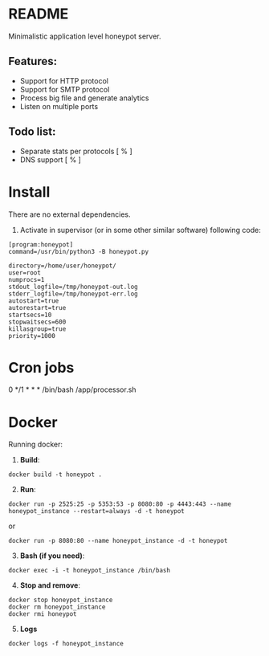 # README
Minimalistic application level honeypot server. 


## Features:
- Support for HTTP protocol
- Support for SMTP protocol
- Process big file and generate analytics
- Listen on multiple ports


## Todo list:
- Separate stats per protocols [ % ]
- DNS support [ % ]


# Install
There are no external dependencies.

1. Activate in supervisor (or in some other similar software) following code:

```
[program:honeypot]
command=/usr/bin/python3 -B honeypot.py

directory=/home/user/honeypot/
user=root
numprocs=1
stdout_logfile=/tmp/honeypot-out.log
stderr_logfile=/tmp/honeypot-err.log
autostart=true
autorestart=true
startsecs=10
stopwaitsecs=600
killasgroup=true
priority=1000
```


# Cron jobs
0 */1 * * * /bin/bash /app/processor.sh




# Docker
Running docker:

1. **Build**: 
```
docker build -t honeypot .
```

2. **Run**: 

```
docker run -p 2525:25 -p 5353:53 -p 8080:80 -p 4443:443 --name honeypot_instance --restart=always -d -t honeypot
```

or 

```
docker run -p 8080:80 --name honeypot_instance -d -t honeypot
```


3. **Bash (if you need)**: 
```
docker exec -i -t honeypot_instance /bin/bash
```

4. **Stop and remove**:
```
docker stop honeypot_instance
docker rm honeypot_instance 
docker rmi honeypot
```

5. **Logs**
```
docker logs -f honeypot_instance
```